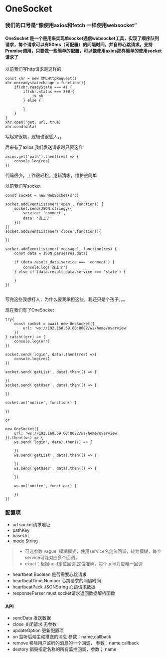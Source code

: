 # OneSocket 
### 我们的口号是“像使用axios和fetch 一样使用websocket”
#### OneSocket 是一个是用来实现单socket通信websocket工具，实现了顺序队列请求，每个请求可以有50ms（可配置）的间隔时间，并自带心跳请求。支持Promise调用，只要做一些简单的配置，可以像使用axios那样简单的使用socket请求了

以前我们写http请求是这样的
```
const xhr = new XMLHttpRequest()
xhr.onreadystatechange = function(){
    if(xhr.readyState === 4) {
        if(xhr.status === 200){
            is ok
        } else {

        }
    }
}
xhr.open('get, url, true)
xhr.send(data)

```
写起来很烦，逻辑也很感人。。


后来有了axios  我们发送请求时只要这样
```
axios.get('path').then((res) => {
    console.log(res)
})
```

代码很少，工作很轻松，逻辑清晰，维护很简单

以前我们写socket

```
const socket = new WebSocket(src)

socket.addEventListener('open', function() {
    socket.send(JSON.stringy({
        service: 'connect',
        data: '连上了'
    }))
})
socket.addEventListener('close',function(){
    
})

socket.addEventListener('message', function(res) {
    const data = JSON.parse(res.data)

    if (data.result_data.service === 'connect') {
        console.log('连上了')
    } else if (data.result_data.service === 'state') {

    }
})


```

写完这些我想打人，为什么要我承担这些，我还只是个孩子。。。

现在我们有了OneSocket

```
try{
    const socket = await new OneSocket({
        url: 'ws://192.168.69.60:8082/ws/home/overview'
    })
} catch((err) => {
    console.log(err)
})

socket.send('login', data).then((res) =>{
    console.log(res)
})

socket.send('getList', data).then(() => {
    
})
socket.send('getUser', data).then(() => {

})

socket.on('notice', function() {

})

or

new OneSocket({
    url: 'ws://192.168.69.60:8082/ws/home/overview'
}).then((ws) => {
    ws.send('login', data).then(() => {

    })
    ws.send('getList', data).then(() => {
        
    })
    ws.send('getUser', data).then(() => {
        
    })

    ws.on('notice', function() {

    })
})

```




### 配置项
* url   socket请求地址
* pathKey 
* baseUrl,
* mode  String
>  * 可选参数 vague: 模糊模式，使用service名定位回调，较为模糊，每个service可能对应多个回调， 
>  * exact：根据uuid定位回调,定位准确，每个uuid对应唯一回调
* heartbeat Boolean 是否需要心跳请求
* heartbeatTime Number  心跳请求的间隔时间
* heartbeatPack JSONString 心跳请求数据
* responseParser  must  socket请求返回数据解析函数


### API
* sendData  发送数据 
* close  关闭请求 无参数
* updateOption  更新配置项
* on  监听后端主动推送的消息 参数：name,callback
* remove  移除用户监听的消息的一个回调， 参数：name,callback
* destory 销毁指定名称的所有监控回调，参数； name 
